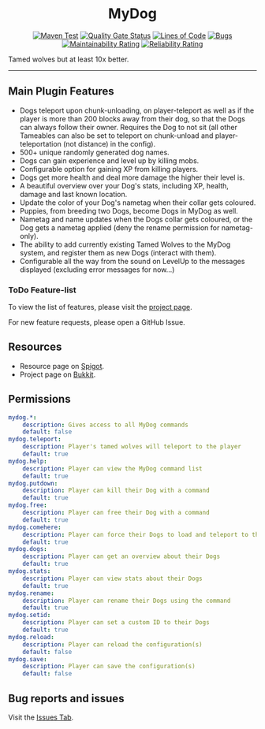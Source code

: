 <h1 align="center">MyDog</h1>
<div align="center">

[![Maven Test](https://github.com/HeroGamers/MyDog/actions/workflows/maven-test.yml/badge.svg)](https://github.com/HeroGamers/MyDog/actions/workflows/maven-test.yml)
[![Quality Gate Status](https://sonarcloud.io/api/project_badges/measure?project=HeroGamers_MyDog&metric=alert_status)](https://sonarcloud.io/dashboard?id=HeroGamers_MyDog)
[![Lines of Code](https://sonarcloud.io/api/project_badges/measure?project=HeroGamers_MyDog&metric=ncloc)](https://sonarcloud.io/dashboard?id=HeroGamers_MyDog)
[![Bugs](https://sonarcloud.io/api/project_badges/measure?project=HeroGamers_MyDog&metric=bugs)](https://sonarcloud.io/dashboard?id=HeroGamers_MyDog)
[![Maintainability Rating](https://sonarcloud.io/api/project_badges/measure?project=HeroGamers_MyDog&metric=sqale_rating)](https://sonarcloud.io/dashboard?id=HeroGamers_MyDog)
[![Reliability Rating](https://sonarcloud.io/api/project_badges/measure?project=HeroGamers_MyDog&metric=reliability_rating)](https://sonarcloud.io/dashboard?id=HeroGamers_MyDog)
</div>

Tamed wolves but at least 10x better.

___

## Main Plugin Features
*	Dogs teleport upon chunk-unloading, on player-teleport as well as if the player is more than 200 blocks away from their dog, so that the Dogs can always follow their owner. Requires the Dog to not sit (all other Tameables can also be set to teleport on chunk-unload and player-teleportation (not distance) in the config).
*	500+ unique randomly generated dog names.
*	Dogs can gain experience and level up by killing mobs.
*	Configurable option for gaining XP from killing players.
*	Dogs get more health and deal more damage the higher their level is.
*	A beautiful overview over your Dog's stats, including XP, health, damage and last known location.
*	Update the color of your Dog's nametag when their collar gets coloured.
*	Puppies, from breeding two Dogs, become Dogs in MyDog as well.
*	Nametag and name updates when the Dogs collar gets coloured, or the Dog gets a nametag applied (deny the rename permission for nametag-only).
*	The ability to add currently existing Tamed Wolves to the MyDog system, and register them as new Dogs (interact with them).
*	Configurable all the way from the sound on LevelUp to the messages displayed (excluding error messages for now...)

### ToDo Feature-list
To view the list of features, please visit the [project page](https://github.com/users/HeroGamers/projects/1).

For new feature requests, please open a GitHub Issue.

## Resources
*	Resource page on [Spigot](https://www.spigotmc.org/resources/mydog.70260/).
*	Project page on [Bukkit](https://dev.bukkit.org/projects/mydog).

## Permissions
```YAML
mydog.*:
    description: Gives access to all MyDog commands
    default: false
mydog.teleport:
    description: Player's tamed wolves will teleport to the player
    default: true
mydog.help:
    description: Player can view the MyDog command list
    default: true
mydog.putdown:
    description: Player can kill their Dog with a command
    default: true
mydog.free:
    description: Player can free their Dog with a command
    default: true
mydog.comehere:
    description: Player can force their Dogs to load and teleport to the position of the player
    default: true
mydog.dogs:
    description: Player can get an overview about their Dogs
    default: true
mydog.stats:
    description: Player can view stats about their Dogs
    default: true
mydog.rename:
    description: Player can rename their Dogs using the command
    default: true
mydog.setid:
    description: Player can set a custom ID to their Dogs
    default: true
mydog.reload:
    description: Player can reload the configuration(s)
    default: false
mydog.save:
    description: Player can save the configuration(s)
    default: false
```

## Bug reports and issues
Visit the [Issues Tab](https://github.com/DoggyCraftDK/MyDog/issues).
